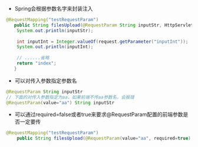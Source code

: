 - Spring会根据参数名字来封装注入
```Java
@RequestMapping("testRequestParam")    
   public String filesUpload(@RequestParam String inputStr, HttpServletRequest request) {    
    System.out.println(inputStr);  
      
    int inputInt = Integer.valueOf(request.getParameter("inputInt"));  
    System.out.println(inputInt);  
      
    // ......省略  
    return "index";  
   }     
```
- 可以对传入参数指定参数名
```Java
@RequestParam String inputStr  
// 下面的对传入参数指定为aa，如果前端不传aa参数名，会报错  
@RequestParam(value="aa") String inputStr  
```
- 可以通过required=false或者true来要求@RequestParam配置的前端参数是否一定要传
```Java
@RequestMapping("testRequestParam")    
    public String filesUpload(@RequestParam(value="aa", required=true) String inputStr, HttpServletRequest request)
```